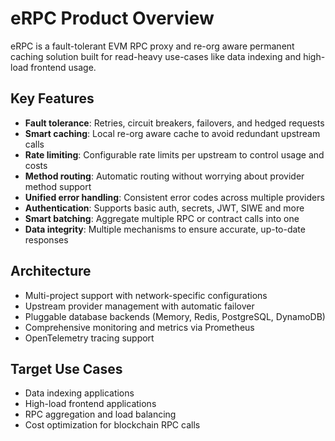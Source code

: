 # eRPC Product Overview

eRPC is a fault-tolerant EVM RPC proxy and re-org aware permanent caching solution built for read-heavy use-cases like data indexing and high-load frontend usage.

## Key Features
- **Fault tolerance**: Retries, circuit breakers, failovers, and hedged requests
- **Smart caching**: Local re-org aware cache to avoid redundant upstream calls
- **Rate limiting**: Configurable rate limits per upstream to control usage and costs
- **Method routing**: Automatic routing without worrying about provider method support
- **Unified error handling**: Consistent error codes across multiple providers
- **Authentication**: Supports basic auth, secrets, JWT, SIWE and more
- **Smart batching**: Aggregate multiple RPC or contract calls into one
- **Data integrity**: Multiple mechanisms to ensure accurate, up-to-date responses

## Architecture
- Multi-project support with network-specific configurations
- Upstream provider management with automatic failover
- Pluggable database backends (Memory, Redis, PostgreSQL, DynamoDB)
- Comprehensive monitoring and metrics via Prometheus
- OpenTelemetry tracing support

## Target Use Cases
- Data indexing applications
- High-load frontend applications
- RPC aggregation and load balancing
- Cost optimization for blockchain RPC calls